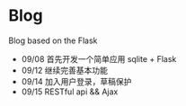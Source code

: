 # Blog

Blog based on the Flask

- 09/08 首先开发一个简单应用 sqlite + Flask
- 09/12 继续完善基本功能
- 09/14 加入用户登录，草稿保护
- 09/15 RESTful api && Ajax
